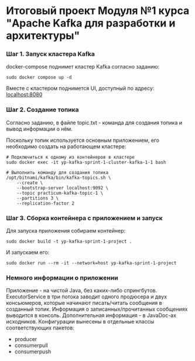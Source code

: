 # Итоговый проект Модуля №1 курса "Apache Kafka для разработки и архитектуры"

### Шаг 1. Запуск кластера Kafka

docker-compose поднимет кластер Kafka согласно заданию:

```shell
sudo docker compose up -d
```
Вместе с кластером поднимется UI, доступный по адресу: [localhost:8080](localhost:8080)

### Шаг 2. Создание топика

Согласно заданию, в файле topic.txt - команда для создания топика и вывод информации о нём. 

Поскольку топик используется основным приложением, его необходимо создать на работающем кластере:

```shell
# Подключиться к одному из контейнеров в кластере
sudo docker exec -it yp-kafka-sprint-1-cluster-kafka-1-1 bash
```

```shell
# Выполнить команду для создания топика
/opt/bitnami/kafka/bin/kafka-topics.sh \
    --create \
    --bootstrap-server localhost:9092 \
    --topic practicum-kafka-topic-1 \
    --partitions 3 \
    --replication-factor 2
```

### Шаг 3. Сборка контейнера с приложением и запуск

Для запуска приложения собираем контейнер:

```shell
sudo docker build -t yp-kafka-sprint-1-project .
```

И запускаем его:

```shell
sudo docker run --rm -it --network=host yp-kafka-sprint-1-project
```

### Немного информации о приложении

Приложение - на чистой Java, без каких-либо спрингбутов. 
ExecutorService в три потока заводит одного продюсера и двух консьюмеров, которые начинают писать/читать сообщения в созданный топик.
Информация о записанных/прочитанных сообщениях выводится в консоль. Дополнительная информация - в JavaDoc-ах исходников.
Конфигурации вынесены в отдельные классы соответствующих пакетов: 
* producer
* consumerpull
* consumerpush

